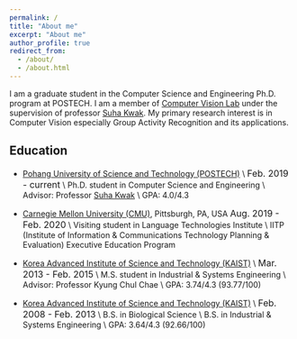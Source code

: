 ```yaml
---
permalink: /
title: "About me"
excerpt: "About me"
author_profile: true
redirect_from: 
  - /about/
  - /about.html
---
```


I am a graduate student in the Computer Science and Engineering Ph.D. program at POSTECH. 
I am a member of [Computer Vision Lab](https://cvlab.postech.ac.kr) 
under the supervision of professor [Suha Kwak](http://cvlab.postech.ac.kr/~suhakwak).
My primary research interest is in Computer Vision especially Group Activity Recognition and its applications. 

## Education
- [Pohang University of Science and Technology (POSTECH)](https://postech.ac.kr) \\
<font size="3">Feb. 2019 - current</font> \\
Ph.D. student in Computer Science and Engineering \\
Advisor: Professor [Suha Kwak](http://cvlab.postech.ac.kr/~suhakwak) \\
GPA: 4.0/4.3

- [Carnegie Mellon University (CMU)](https://www.cmu.edu/), Pittsburgh, PA, USA
<font size="3">Aug. 2019 - Feb. 2020</font> \\
Visiting student in Language Technologies Institute \\
IITP (Institute of Information & Communications Technology Planning & Evaluation) Executive Education Program

- [Korea Advanced Institute of Science and Technology (KAIST)](https://www.kaist.ac.kr/en/) \\
<font size="3">Mar. 2013 - Feb. 2015</font> \\
M.S. student in Industrial & Systems Engineering \\
Advisor: Professor Kyung Chul Chae \\
GPA: 3.74/4.3 (93.77/100)

- [Korea Advanced Institute of Science and Technology (KAIST)](https://www.kaist.ac.kr/en/) \\
<font size="3">Feb. 2008 - Feb. 2013</font> \\
B.S. in Biological Science \\
B.S. in Industrial & Systems Engineering \\
GPA: 3.64/4.3 (92.66/100)